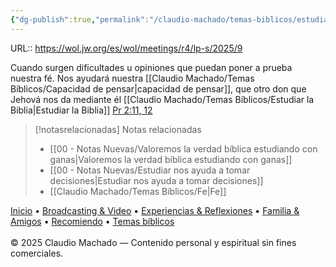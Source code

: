 ```yaml
---
{"dg-publish":true,"permalink":"/claudio-machado/temas-biblicos/estudiar-la-biblia-fortalece-nuestra-fe/","title":"Estudiar la biblia, fortalece nuestra fe","tags":["Fe","Biblia","dificultades","Estudio"]}
---
```


URL:: https://wol.jw.org/es/wol/meetings/r4/lp-s/2025/9


Cuando surgen dificultades u opiniones que puedan poner a prueba nuestra fé.
Nos ayudará nuestra [[Claudio Machado/Temas Bíblicos/Capacidad de pensar\|capacidad de pensar]], que otro don que Jehová nos da mediante él [[Claudio Machado/Temas Bíblicos/Estudiar la Biblia\|Estudiar la Biblia]] [Pr 2:11, 12](https://wol.jw.org/es/wol/bc/r4/lp-s/202025008/3/0) 



> [!notasrelacionadas] Notas relacionadas
> - [[00 - Notas Nuevas/Valoremos la verdad bíblica estudiando con ganas\|Valoremos la verdad bíblica estudiando con ganas]]
> - [[00 - Notas Nuevas/Estudiar nos ayuda a tomar decisiones\|Estudiar nos ayuda a tomar decisiones]]
> - [[Claudio Machado/Temas Bíblicos/Fe\|Fe]]

<div class="pie-simple">
  <a href="https://mis-apuntes-psi.vercel.app/">Inicio</a> •
  <a href="https://mis-apuntes-psi.vercel.app/claudio-machado/brodcasting-and-videos/principial-brodcasting-and-video/">Broadcasting & Video</a> •
  <a href="https://mis-apuntes-psi.vercel.app/claudio-machado/experiencias-and-reflexiones/experiencias-and-reflexiones/">Experiencias & Reflexiones</a> •
  <a href="https://mis-apuntes-psi.vercel.app/claudio-machado/familia-and-amigos/familia-and-amigos/">Familia & Amigos</a> •
  <a href="https://mis-apuntes-psi.vercel.app/claudio-machado/recomendaciones/recomiendo/">Recomiendo</a> •
  <a href="https://mis-apuntes-psi.vercel.app/claudio-machado/temas-biblicos/temas-biblicos/">Temas bíblicos</a>
  <br><br>
  <span class="legal">© 2025 Claudio Machado — Contenido personal y espiritual sin fines comerciales.</span>
</div>